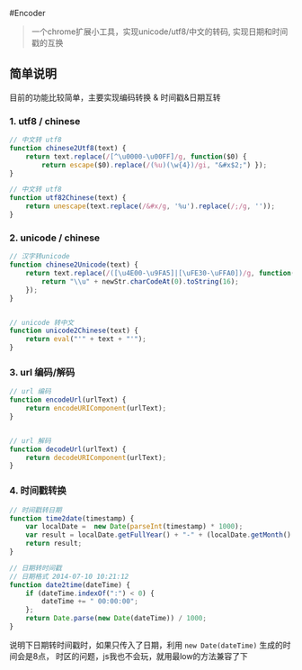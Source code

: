 #Encoder
> 一个chrome扩展小工具，实现unicode/utf8/中文的转码, 实现日期和时间戳的互换

## 简单说明

目前的功能比较简单，主要实现编码转换 & 时间戳&日期互转

### 1. utf8 / chinese

```javascript
// 中文转 utf8
function chinese2Utf8(text) {
    return text.replace(/[^\u0000-\u00FF]/g, function($0) {
        return escape($0).replace(/(%u)(\w{4})/gi, "&#x$2;") });
}

// 中文转 utf8
function utf82Chinese(text) {
    return unescape(text.replace(/&#x/g, '%u').replace(/;/g, ''));
}
```

### 2. unicode / chinese

```javascript
// 汉字转unicode
function chinese2Unicode(text) {
    return text.replace(/([\u4E00-\u9FA5]|[\uFE30-\uFFA0])/g, function(newStr) {
        return "\\u" + newStr.charCodeAt(0).toString(16);
    });
}


// unicode 转中文
function unicode2Chinese(text) {
    return eval("'" + text + "'");
}
```


### 3. url 编码/解码

```javascript
// url 编码
function encodeUrl(urlText) {
    return encodeURIComponent(urlText);
}


// url 解码
function decodeUrl(urlText) {
    return decodeURIComponent(urlText);
}
```


### 4. 时间戳转换

```javascript
// 时间戳转日期
function time2date(timestamp) {
    var localDate =  new Date(parseInt(timestamp) * 1000);
    var result = localDate.getFullYear() + "-" + (localDate.getMonth() + 1) + "-" + localDate.getDate() + " " + localDate.getHours() + ":" + localDate.getMinutes() + ":" + localDate.getSeconds();
    return result;
}

// 日期转时间戳
// 日期格式 2014-07-10 10:21:12
function date2time(dateTime) {
    if (dateTime.indexOf(":") < 0) {
        dateTime += " 00:00:00";
    };
    return Date.parse(new Date(dateTime)) / 1000;
}
```

说明下日期转时间戳时，如果只传入了日期，利用  `new Date(dateTime)` 生成的时间会是8点， 时区的问题，js我也不会玩，就用最low的方法兼容了下

